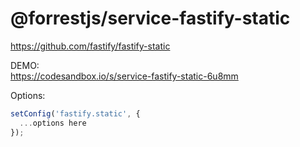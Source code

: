 # @forrestjs/service-fastify-static

https://github.com/fastify/fastify-static

DEMO:  
https://codesandbox.io/s/service-fastify-static-6u8mm

Options:

```js
setConfig('fastify.static', {
  ...options here
});
```
